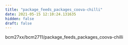```yaml
---
title: "package_feeds_packages_coova-chilli"
date: 2021-05-15 12:10:24.131635
hidden: false
draft: false
---
```


bcm27xx/bcm2711/package_feeds_packages_coova-chilli

